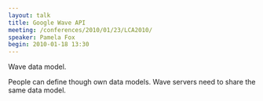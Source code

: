 ```yaml
---
layout: talk
title: Google Wave API
meeting: /conferences/2010/01/23/LCA2010/
speaker: Pamela Fox
begin: 2010-01-18 13:30
---
```

Wave data model.

People can define though own data models. Wave servers need to share the same data model.
